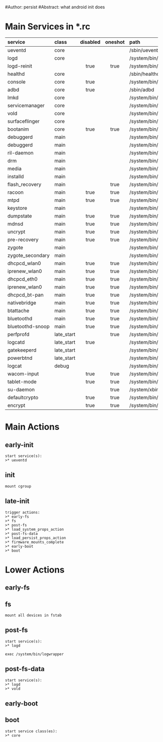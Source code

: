#Author: persist
#Abstract: what android init does

# Main Services in *.rc


| service		| class		| disabled	| oneshot	| path					|
| :---			| :---		| :---:		| :---:		| :---					|
| ueventd		| core		|		|		| /sbin/ueventd				|
| logd			| core		|		|		| /system/bin/logd			|
| logd-reinit		| 		| true		| true		| /system/bin/logd			|
| healthd		| core		|		|		| /sbin/healthd				|
| console		| core		| true		|		| /system/bin/sh			|
| adbd			| core		| true		|		| /sbin/adbd				|
| lmkd			| core		|		|		| /system/bin/lmkd			|
| servicemanager	| core		|		|		| /system/bin/servicemanager		|
| vold			| core		|		|		| /system/bin/vold			|
| surfaceflinger	| core		|		|		| /system/bin/surfacefinger		|
| bootanim		| core		| true		| true		| /system/bin/bootanimation		|
| debuggerd		| main		|		|		| /system/bin/debuggerd			|
| debuggerd		| main		|		|		| /system/bin/debuggerd64		|
| ril-daemon		| main		|		|		| /system/bin/rild			|
| drm			| main		|		|		| /system/bin/drmserver			|
| media			| main		|		|		| /system/bin/media			|
| installd		| main		|		|		| /system/bin/installd			|
| flash_recovery	| main		| 		| true		| /system/bin/install-recovery.sh	|
| racoon		| main		| true		| true		| /system/bin/racoon			|
| mtpd			| main		| true		| true		| /system/bin/mtpd			|
| keystore		| main		|		|		| /system/bin/kerstore			|
| dumpstate		| main		| true		| true		| /system/bin/dumpstate			|
| mdnsd			| main		| true		| true		| /system/bin/mdnsd			|
| uncrypt		| main		| true		| true		| /system/bin/uncrypt			|
| pre-recovery		| main		| true		| true		| /system/bin/uncrypt			|
| zygote		| main		|		|		| /system/bin/app_process64		|
| zygote_secondary	| main		| 		|		| /system/bin/app_process32		|
| dhcpcd_wlan0		| main		| true		| true		| /system/bin/dhcpcd			|
| iprenew_wlan0		| main		| true		| true		| /system/bin/dhcpcd			|
| dhcpcd_eth0		| main		| true		| true		| /system/bin/dhcpcd			|
| iprenew_wlan0		| main		| true		| true		| /system/bin/dhcpcd			|
| dhcpcd_bt-pan		| main		| true		| true		| /system/bin/dhcpcd			|
| nativebridge		| main		| true		| true		| /system/bin/enable_nativebridge	|
| btattache		| main		| true		| true		| /system/bin/btattach			|
| bluetoothd		| main		| true		| true		| /system/bin/bluetoothd		|
| bluetoothd-snoop	| main		| true		| true		| /system/bin/bluetoothd-snoop		|
| perfprofd		| late_start	| 		| true		| /system/bin/perfprofd			|
| logcatd		| late_start	| true		|		| /system/bin/logcat			|
| gatekeeperd		| late_start	|		|		| /system/bin/gatekeeperd		|
| powerbtnd		| late_start	| 		|		| /system/bin/powerbtnd			|
| logcat		| debug		|		|		| /system/bin/logcat			|
| wacom-input		| 		| true		| true		| /system/bin/wacom-input		|
| tablet-mode		| 		| true		| true		| /system/bin/tablet-mode		|
| su-daemon		|		|		| true		| /system/xbin/su			|
| defaultcrypto		| 		| true		| true		| /system/bin/vdc			|
| encrypt		| 		| true		| true		| /system/bin/vdc			|


# Main Actions

## early-init

	start service(s): 
	>* ueventd


## init

	mount cgroup


## late-init

	trigger actions: 
	>* early-fs
	>* fs
	>* post-fs
	>* load_system_props_action
	>* post-fs-data
	>* load_persist_props_action
	>* firmware_mounts_complete
	>* early-boot
	>* boot


# Lower Actions

## early-fs


## fs

	mount all devices in fstab


## post-fs

	start service(s): 
	>* logd
	
	exec /system/bin/logwrapper


## post-fs-data

	start service(s): 
	>* logd
	>* vold


## early-boot


## boot

	start service class(es): 
	>* core


